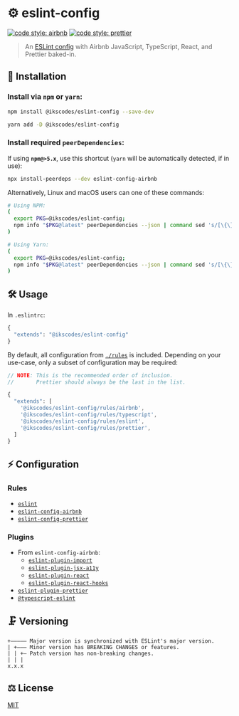 # ⚙️ eslint-config

[![code style: airbnb](https://img.shields.io/badge/code%20style-airbnb-blue.svg?style=flat)](https://github.com/airbnb/javascript)
[![code style: prettier](https://img.shields.io/badge/code_style-prettier-ff69b4.svg?style=flat)](https://github.com/prettier/prettier)

> An [ESLint config](https://eslint.org/docs/user-guide/configuring) with Airbnb JavaScript, TypeScript, React, and Prettier baked-in.

## 🔗 Installation

### Install via `npm` or `yarn`:

```sh
npm install @ikscodes/eslint-config --save-dev
```

```sh
yarn add -D @ikscodes/eslint-config
```

### Install required `peerDependencies`:

If using **`npm@>5.x`**, use this shortcut (`yarn` will be automatically detected, if in use):

```sh
npx install-peerdeps --dev eslint-config-airbnb
```

Alternatively, Linux and macOS users can one of these commands:

```sh
# Using NPM:
(
  export PKG=@ikscodes/eslint-config;
  npm info "$PKG@latest" peerDependencies --json | command sed 's/[\{\},]//g ; s/: /@/g' | xargs npm install --save-dev "$PKG@latest"
)
```

```sh
# Using Yarn:
(
  export PKG=@ikscodes/eslint-config;
  npm info "$PKG@latest" peerDependencies --json | command sed 's/[\{\},]//g ; s/: /@/g' | xargs yarn add -D "$PKG@latest"
)
```

## 🛠️ Usage

In `.eslintrc`:

```javascript
{
  "extends": "@ikscodes/eslint-config"
}
```

By default, all configuration from [`./rules`](./rules) is included. Depending on your use-case, only a subset of configuration may be required:

```javascript
// NOTE: This is the recommended order of inclusion.
//       Prettier should always be the last in the list.

{
  "extends": [
    '@ikscodes/eslint-config/rules/airbnb',
    '@ikscodes/eslint-config/rules/typescript',
    '@ikscodes/eslint-config/rules/eslint',
    '@ikscodes/eslint-config/rules/prettier',
  ]
}
```

## ⚡ Configuration

### Rules

- [`eslint`](https://eslint.org/docs/rules/)
- [`eslint-config-airbnb`](https://github.com/airbnb/javascript)
- [`eslint-config-prettier`](https://github.com/prettier/eslint-config-prettier)

### Plugins

- From `eslint-config-airbnb`:
  - [`eslint-plugin-import`](https://github.com/benmosher/eslint-plugin-import)
  - [`eslint-plugin-jsx-a11y`](https://github.com/evcohen/eslint-plugin-jsx-a11y)
  - [`eslint-plugin-react`](https://github.com/yannickcr/eslint-plugin-react)
  - [`eslint-plugin-react-hooks`](https://github.com/facebook/react/tree/master/packages/eslint-plugin-react-hooks)
- [`eslint-plugin-prettier`](https://github.com/prettier/eslint-plugin-prettier)
- [`@typescript-eslint`](https://github.com/typescript-eslint/typescript-eslint/tree/master/packages/eslint-plugin)

## 🗜️ Versioning

```
+————— Major version is synchronized with ESLint's major version.
| +——— Minor version has BREAKING CHANGES or features.
| | +— Patch version has non-breaking changes.
| | |
x.x.x
```

## ⚖️ License

[MIT](./LICENSE)
